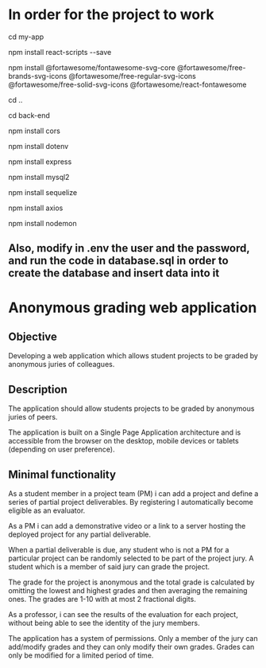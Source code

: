 # In order for the project to work

cd my-app

npm install react-scripts --save

npm install @fortawesome/fontawesome-svg-core @fortawesome/free-brands-svg-icons @fortawesome/free-regular-svg-icons @fortawesome/free-solid-svg-icons @fortawesome/react-fontawesome

cd ..

cd back-end

npm install cors

npm install dotenv

npm install express

npm install mysql2

npm install sequelize

npm install axios

npm install nodemon

## Also, modify in .env the user and the password, and run the code in database.sql in order to create the database and insert data into it

# Anonymous grading web application

## Objective

Developing a web application which allows student projects to be graded by anonymous juries of colleagues.

## Description

The application should allow students projects to be graded by anonymous juries of peers.

The application is built on a Single Page Application architecture and is accessible from the browser on the desktop, mobile devices or tablets (depending on user preference).

## Minimal functionality

As a student member in a project team (PM) i can add a project and define a series of partial project deliverables. By registering I automatically become eligible as an evaluator.

As a PM i can add a demonstrative video or a link to a server hosting the deployed project for any partial deliverable.

When a partial deliverable is due, any student who is not a PM for a particular project can be randomly selected to be part of the project jury. A student which is a member of said jury can grade the project.

The grade for the project is anonymous and the total grade is calculated by omitting the lowest and highest grades and then averaging the remaining ones. The grades are 1-10 with at most 2 fractional digits.

As a professor, i can see the results of the evaluation for each project, without being able to see the identity of the jury members.

The application has a system of permissions. Only a member of the jury can add/modify grades and they can only modify their own grades. Grades can only be modified for a limited period of time.
